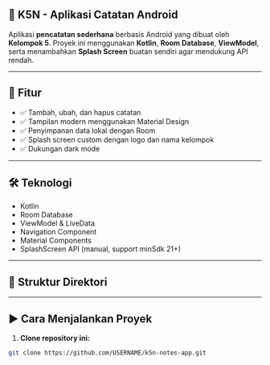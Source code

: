 ## 📱 K5N - Aplikasi Catatan Android

Aplikasi **pencatatan sederhana** berbasis Android yang dibuat oleh **Kelompok 5**. Proyek ini menggunakan **Kotlin**, **Room Database**, **ViewModel**, serta menambahkan **Splash Screen** buatan sendiri agar mendukung API rendah.

---

## 🚀 Fitur

- ✅ Tambah, ubah, dan hapus catatan
- ✅ Tampilan modern menggunakan Material Design
- ✅ Penyimpanan data lokal dengan Room
- ✅ Splash screen custom dengan logo dan nama kelompok
- ✅ Dukungan dark mode

---

## 🛠️ Teknologi

- Kotlin
- Room Database
- ViewModel & LiveData
- Navigation Component
- Material Components
- SplashScreen API (manual, support minSdk 21+)

---

## 📂 Struktur Direktori


---

## ▶️ Cara Menjalankan Proyek

1. **Clone repository ini:**

```bash
git clone https://github.com/USERNAME/k5n-notes-app.git

